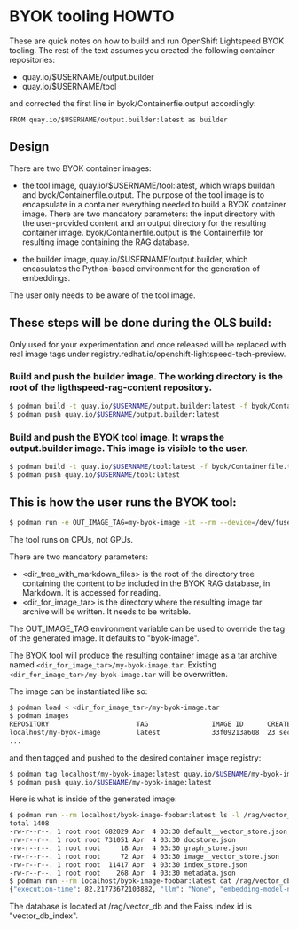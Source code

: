 # BYOK tooling HOWTO

These are quick notes on how to build and run OpenShift Lightspeed BYOK tooling. The rest of the text assumes you created the following container repositories:

- quay.io/$USERNAME/output.builder
- quay.io/$USERNAME/tool

and corrected the first line in byok/Containerfie.output accordingly:

```Containerfile
FROM quay.io/$USERNAME/output.builder:latest as builder
```

## Design

There are two BYOK container images:

- the tool image, quay.io/$USERNAME/tool:latest, which wraps buildah and byok/Containerfile.output. The purpose of the tool image is to encapsulate in a container
everything needed to build a BYOK container image. There are two mandatory parameters: the input directory with the user-provided content and an output directory
for the resulting container image. byok/Containerfile.output is the Containerfile for resulting image containing the RAG database.

- the builder image, quay.io/$USERNAME/output.builder, which encasulates the Python-based environment for the generation of embeddings.

The user only needs to be aware of the tool image.


## These steps will be done during the OLS build:

Only used for your experimentation and once released will be replaced with real image tags under registry.redhat.io/openshift-lightspeed-tech-preview.

### Build and push the builder image. The working directory is the root of the ligthspeed-rag-content repository.

```bash
$ podman build -t quay.io/$USERNAME/output.builder:latest -f byok/Containerfile.output.builder .
$ podman push quay.io/$USERNAME/output.builder:latest
```

### Build and push the BYOK tool image. It wraps the output.builder image. This image is visible to the user.

```bash
$ podman build -t quay.io/$USERNAME/tool:latest -f byok/Containerfile.tool .
$ podman push quay.io/$USERNAME/tool:latest
```

## This is how the user runs the BYOK tool:

```bash
$ podman run -e OUT_IMAGE_TAG=my-byok-image -it --rm --device=/dev/fuse -v <dir_tree_with_markdown_files>:/markdown:ro -v <dir_for_image_tar>:/output:Z quay.io/$USERNAME/tool:latest
```

The tool runs on CPUs, not GPUs.

There are two mandatory parameters:

- <dir_tree_with_markdown_files> is the root of the directory tree containing the content to be included in the BYOK RAG database, in Markdown. It is accessed for reading.
- <dir_for_image_tar> is the directory where the resulting image tar archive will be written. It needs to be writable.

The OUT_IMAGE_TAG environment variable can be used to override the tag of the generated image. It defaults to "byok-image".

The BYOK tool will produce the resulting container image as a tar archive named `<dir_for_image_tar>/my-byok-image.tar`. Existing `<dir_for_image_tar>/my-byok-image.tar` will be overwritten.

The image can be instantiated like so:

```bash
$ podman load < <dir_for_image_tar>/my-byok-image.tar
$ podman images
REPOSITORY                      TAG                IMAGE ID      CREATED         SIZE
localhost/my-byok-image         latest             33f09213a608  23 seconds ago  103 MB
...
```

and then tagged and pushed to the desired container image registry:

```bash
$ podman tag localhost/my-byok-image:latest quay.io/$USENAME/my-byok-image:latest
$ podman push quay.io/$USENAME/my-byok-image:latest
```

Here is what is inside of the generated image:
```bash
$ podman run --rm localhost/byok-image-foobar:latest ls -l /rag/vector_db
total 1408
-rw-r--r--. 1 root root 682029 Apr  4 03:30 default__vector_store.json
-rw-r--r--. 1 root root 731051 Apr  4 03:30 docstore.json
-rw-r--r--. 1 root root     18 Apr  4 03:30 graph_store.json
-rw-r--r--. 1 root root     72 Apr  4 03:30 image__vector_store.json
-rw-r--r--. 1 root root  11417 Apr  4 03:30 index_store.json
-rw-r--r--. 1 root root    268 Apr  4 03:30 metadata.json
$ podman run --rm localhost/byok-image-foobar:latest cat /rag/vector_db/metadata.json
{"execution-time": 82.21773672103882, "llm": "None", "embedding-model-name": "sentence-transformers/all-mpnet-base-v2", "index-id": "vector_db_index", "vector-db": "faiss.IndexFlatIP", "embedding-dimension": 768, "chunk": 380, "overlap": 0, "total-embedded-files": 29}
```
The database is located at /rag/vector_db and the Faiss index id is "vector_db_index".